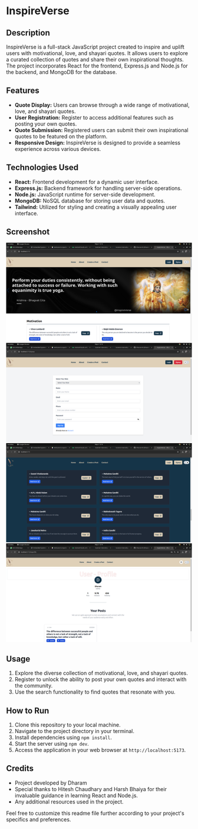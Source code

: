 # InspireVerse

## Description
InspireVerse is a full-stack JavaScript project created to inspire and uplift users with motivational, love, and shayari quotes. It allows users to explore a curated collection of quotes and share their own inspirational thoughts. The project incorporates React for the frontend, Express.js and Node.js for the backend, and MongoDB for the database.

## Features
- **Quote Display:** Users can browse through a wide range of motivational, love, and shayari quotes.
- **User Registration:** Register to access additional features such as posting your own quotes.
- **Quote Submission:** Registered users can submit their own inspirational quotes to be featured on the platform.
- **Responsive Design:** InspireVerse is designed to provide a seamless experience across various devices.

## Technologies Used
- **React:** Frontend development for a dynamic user interface.
- **Express.js:** Backend framework for handling server-side operations.
- **Node.js:** JavaScript runtime for server-side development.
- **MongoDB:** NoSQL database for storing user data and quotes.
- **Tailwind:** Utilized for styling and creating a visually appealing user interface.

## Screenshot
![InspireVerse Screenshot](./Screenshot/ScreenShot1.png)
![InspireVerse Screenshot](./Screenshot/ScreenShot2.png)
![InspireVerse Screenshot](./Screenshot/ScreenShot3.png)
![InspireVerse Screenshot](./Screenshot/ScreenShot4.png)

## Usage
1. Explore the diverse collection of motivational, love, and shayari quotes.
2. Register to unlock the ability to post your own quotes and interact with the community.
3. Use the search functionality to find quotes that resonate with you.

## How to Run
1. Clone this repository to your local machine.
2. Navigate to the project directory in your terminal.
3. Install dependencies using `npm install`.
4. Start the server using `npm dev`.
5. Access the application in your web browser at `http://localhost:5173`.

## Credits
- Project developed by Dharam
- Special thanks to Hitesh Chaudhary and Harsh Bhaiya for their invaluable guidance in learning React and Node.js.
- Any additional resources used in the project.

Feel free to customize this readme file further according to your project's specifics and preferences.
